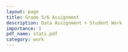 ```yaml
---
layout: page
title: Grade 5/6 Assignment
description: Data Assignment + Student Work
importance: 1
pdf_name: stats.pdf
category: work
---
```

